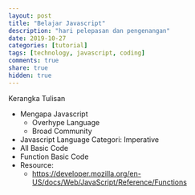 ```yaml
---
layout: post
title: "Belajar Javascript"
description: "hari pelepasan dan pengenangan"
date: 2019-10-27
categories: [tutorial]
tags: [technology, javascript, coding]
comments: true
share: true
hidden: true
---
```


Kerangka Tulisan
- Mengapa Javascript
    - Overhype Language
    - Broad Community
- Javascript Language Categori: Imperative
- All Basic Code
- Function Basic Code
- Resource:
    - https://developer.mozilla.org/en-US/docs/Web/JavaScript/Reference/Functions